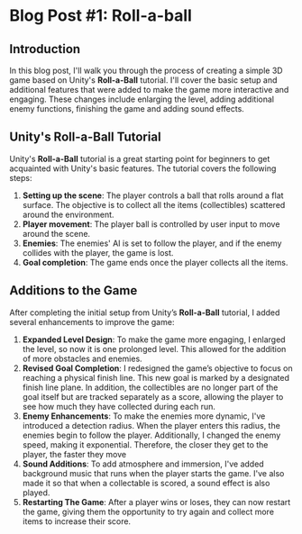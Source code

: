 # Blog Post #1: Roll-a-ball

## Introduction
In this blog post, I'll walk you through the process of creating a simple 3D game based on Unity's **Roll-a-Ball** tutorial. I'll cover the basic setup and additional features that were added to make the game more interactive and engaging. These changes include enlarging the level, adding additional enemy functions, finishing the game and adding sound effects.

## Unity's Roll-a-Ball Tutorial
Unity's **Roll-a-Ball** tutorial is a great starting point for beginners to get acquainted with Unity's basic features. The tutorial covers the following steps:

1. **Setting up the scene**: The player controls a ball that rolls around a flat surface. The objective is to collect all the items (collectibles) scattered around the environment.
2. **Player movement**: The player ball is controlled by user input to move around the scene.
3. **Enemies**: The enemies' AI is set to follow the player, and if the enemy collides with the player, the game is lost.
4. **Goal completion**: The game ends once the player collects all the items.

## Additions to the Game
After completing the initial setup from Unity’s **Roll-a-Ball** tutorial, I added several enhancements to improve the game:
1. **Expanded Level Design**: To make the game more engaging, I enlarged the level, so now it is one prolonged level. This allowed for the addition of more obstacles and enemies.
2. **Revised Goal Completion**: I redesigned the game’s objective to focus on reaching a physical finish line. This new goal is marked by a designated finish line plane. In addition, the collectibles are no longer part of the goal itself but are tracked separately as a score, allowing the player to see how much they have collected during each run.
3. **Enemy Enhancements**: To make the enemies more dynamic, I've introduced a detection radius. When the player enters this radius, the enemies begin to follow the player. Additionally, I changed the enemy speed, making it exponential. Therefore, the closer they get to the player, the faster they move
4. **Sound Additions**: To add atmosphere and immersion, I've added background music that runs when the player starts the game. I've also made it so that when a collectable is scored, a sound effect is also played.
5. **Restarting The Game**: After a player wins or loses, they can now restart the game, giving them the opportunity to try again and collect more items to increase their score.

